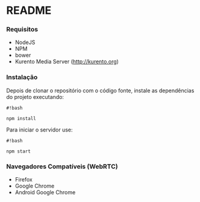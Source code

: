 # README #

### Requisitos ###

* NodeJS 
* NPM
* bower
* Kurento Media Server (http://kurento.org)

### Instalação ###

Depois de clonar o repositório com o código fonte, instale as dependências do projeto executando:

```
#!bash

npm install
```

Para iniciar o servidor use:

```
#!bash

npm start
```


### Navegadores Compatíveis (WebRTC) ###

* Firefox
* Google Chrome
* Android Google Chrome